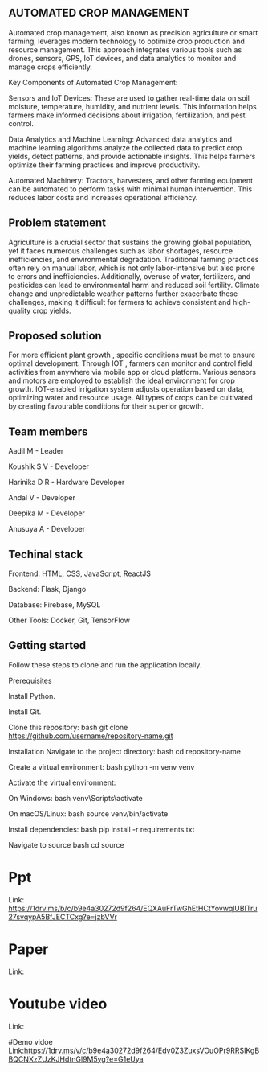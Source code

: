 
## AUTOMATED CROP MANAGEMENT 

Automated crop management, also known as precision agriculture or smart farming, leverages modern technology to optimize crop production and resource management. This approach integrates various tools such as drones, sensors, GPS, IoT devices, and data analytics to monitor and manage crops efficiently.

Key Components of Automated Crop Management:

Sensors and IoT Devices: These are used to gather real-time data on soil moisture, temperature, humidity, and nutrient levels. This information helps farmers make informed decisions about irrigation, fertilization, and pest control.

Data Analytics and Machine Learning: Advanced data analytics and machine learning algorithms analyze the collected data to predict crop yields, detect patterns, and provide actionable insights. This helps farmers optimize their farming practices and improve productivity.

Automated Machinery: Tractors, harvesters, and other farming equipment can be automated to perform tasks with minimal human intervention. This reduces labor costs and increases operational efficiency.

## Problem statement
Agriculture is a crucial sector that sustains the growing global population, yet it faces numerous challenges such as labor shortages, resource inefficiencies, and environmental degradation. Traditional farming practices often rely on manual labor, which is not only labor-intensive but also prone to errors and inefficiencies. Additionally, overuse of water, fertilizers, and pesticides can lead to environmental harm and reduced soil fertility. Climate change and unpredictable weather patterns further exacerbate these challenges, making it difficult for farmers to achieve consistent and high-quality crop yields.
## Proposed solution
For more efficient plant growth , specific conditions must be met to ensure optimal development.
Through IOT , farmers can monitor and  control field activities from anywhere via mobile app or cloud platform.
Various sensors and motors are employed to establish the ideal environment for crop growth.
IOT-enabled irrigation system adjusts operation based on data, optimizing water and resource usage.
 All types of crops can be cultivated by creating favourable conditions for their superior growth.

## Team members
Aadil M	- Leader

Koushik S V	- Developer

Harinika D R -	Hardware Developer

Andal V	- Developer

Deepika M	- Developer

Anusuya A	- Developer


## Techinal stack
Frontend: HTML, CSS, JavaScript, ReactJS

Backend: Flask, Django

Database: Firebase, MySQL

Other Tools: Docker, Git, TensorFlow

## Getting started
Follow these steps to clone and run the application locally.

Prerequisites

Install Python.

Install Git.

Clone this repository: 
bash git clone https://github.com/username/repository-name.git

Installation
Navigate to the project directory: bash cd repository-name

Create a virtual environment: bash python -m venv venv

Activate the virtual environment:

On Windows: bash venv\Scripts\activate

On macOS/Linux: bash source venv/bin/activate

Install dependencies: bash pip install -r requirements.txt

Navigate to source bash cd source
# Ppt
Link: https://1drv.ms/b/c/b9e4a30272d9f264/EQXAuFrTwGhEtHCtYovwqlUBITru27svqypA5BfJECTCxg?e=jzbVVr


# Paper
Link:

# Youtube video
Link:

#Demo vidoe
Link:https://1drv.ms/v/c/b9e4a30272d9f264/Edv0Z3ZuxsVOuOPr9RRSIKgBBQCNXzZUzKJHdtnGl9M5yg?e=G1eUya
